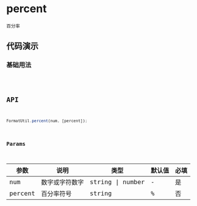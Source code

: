 # percent

`百分率`


## 代码演示

### 基础用法
<code src="./percent-use.tsx" />


## API
```jsx | pure
FormatUtil.percent(num, [percent]);
```

### Params
| 参数    | 说明           | 类型             | 默认值 | 必填 |
| ------- | -------------- | ---------------- | ------ | ---- |
| num     | 数字或字符数字 | string \| number | -      | 是   |
| percent | 百分率符号     | string           | %      | 否   |
